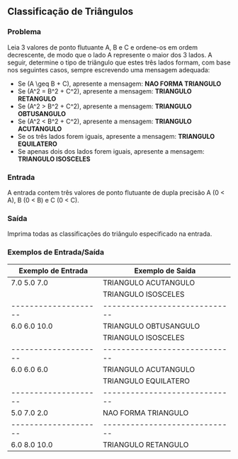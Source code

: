## Classificação de Triângulos

### Problema

Leia 3 valores de ponto flutuante A, B e C e ordene-os em ordem decrescente, de modo que o lado A represente o maior dos 3 lados. A seguir, determine o tipo de triângulo que estes três lados formam, com base nos seguintes casos, sempre escrevendo uma mensagem adequada:

- Se \(A \geq B + C\), apresente a mensagem: **NAO FORMA TRIANGULO**
- Se \(A^2 = B^2 + C^2\), apresente a mensagem: **TRIANGULO RETANGULO**
- Se \(A^2 > B^2 + C^2\), apresente a mensagem: **TRIANGULO OBTUSANGULO**
- Se \(A^2 < B^2 + C^2\), apresente a mensagem: **TRIANGULO ACUTANGULO**
- Se os três lados forem iguais, apresente a mensagem: **TRIANGULO EQUILATERO**
- Se apenas dois dos lados forem iguais, apresente a mensagem: **TRIANGULO ISOSCELES**

### Entrada

A entrada contem três valores de ponto flutuante de dupla precisão A (0 < A), B (0 < B) e C (0 < C).

### Saída

Imprima todas as classificações do triângulo especificado na entrada.

### Exemplos de Entrada/Saída

| Exemplo de Entrada | Exemplo de Saída            |
|--------------------|-----------------------------|
| 7.0 5.0 7.0        | TRIANGULO ACUTANGULO        |
|                    | TRIANGULO ISOSCELES         |
|--------------------|-----------------------------|
| 6.0 6.0 10.0       | TRIANGULO OBTUSANGULO       |
|                    | TRIANGULO ISOSCELES         |
|--------------------|-----------------------------|
| 6.0 6.0 6.0        | TRIANGULO ACUTANGULO        |
|                    | TRIANGULO EQUILATERO        |
|--------------------|-----------------------------|
| 5.0 7.0 2.0        | NAO FORMA TRIANGULO         |
|--------------------|-----------------------------|
| 6.0 8.0 10.0       | TRIANGULO RETANGULO         |

